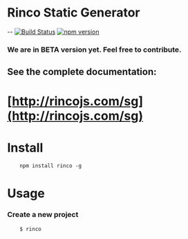 # Rinco Static Generator


--
[![Build Status](https://travis-ci.org/rincojs/rinco-staticgen.svg?branch=master)](https://travis-ci.org/rincojs/rinco-staticgen)
[![npm version](https://badge.fury.io/js/rinco.svg)](http://badge.fury.io/js/rinco)


### We are in BETA version yet. Feel free to contribute.

## See the complete documentation:
# [http://rincojs.com/sg](http://rincojs.com/sg)


# Install

        npm install rinco -g

# Usage

### Create a new project

        $ rinco
